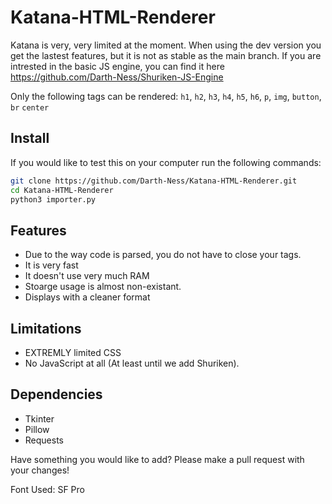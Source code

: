 # Katana-HTML-Renderer

Katana is very, very limited at the moment.
When using the dev version you get the lastest features, but it is not as stable as the main branch.
If you are intrested in the basic JS engine, you can find it here https://github.com/Darth-Ness/Shuriken-JS-Engine

Only the following tags can be rendered: `h1`, `h2`, `h3`, `h4`, `h5`, `h6`, `p`, `img`, `button`, `br` `center`

## Install
If you would like to test this on your computer run the following commands:
```bash
git clone https://github.com/Darth-Ness/Katana-HTML-Renderer.git
cd Katana-HTML-Renderer
python3 importer.py
```
  
## Features
- Due to the way code is parsed, you do not have to close your tags.
- It is very fast
- It doesn't use very much RAM
- Stoarge usage is almost non-existant.
- Displays with a cleaner format
  
## Limitations
- EXTREMLY limited CSS
- No JavaScript at all (At least until we add Shuriken).

## Dependencies
- Tkinter
- Pillow
- Requests
  
Have something you would like to add? Please make a pull request with your changes!

Font Used: SF Pro
